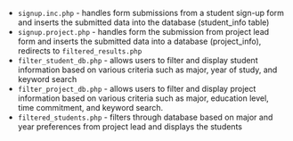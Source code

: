 * `signup.inc.php` -  handles form submissions from a student sign-up form and inserts the submitted data into the database (student_info table)
* `signup.project.php` - handles form the submission from project lead form and inserts the submitted data into a database (project_info), redirects to `filtered_results.php`
* `filter_student_db.php` - allows users to filter and display student information based on various criteria such as major, year of study, and keyword search
* `filter_project_db.php` - allows users to filter and display project information based on various criteria such as major, education level, time commitment, and keyword search.
* `filtered_students.php` - filters through database based on major and year preferences from project lead and displays the students
